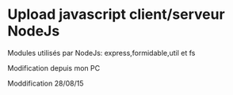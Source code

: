 Upload javascript client/serveur NodeJs
=======================================
Modules utilisés par NodeJs:
express,formidable,util et fs

Modification depuis mon PC

Moddification 28/08/15
